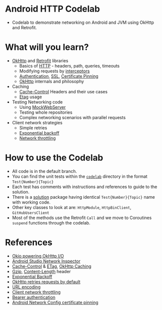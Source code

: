 
# Android HTTP Codelab
- Codelab to demonstrate networking on Android and JVM using OkHttp and Retrofit.

# What will you learn?
- [OkHttp](https://square.github.io/okhttp/) and [Retrofit](https://square.github.io/retrofit/) libraries
  - Basics of [HTTP](https://en.wikipedia.org/wiki/Hypertext_Transfer_Protocol) - headers, path, queries, timeouts
  - Modifying requests by [interceptors](https://square.github.io/okhttp/features/interceptors/)
  - [Authentication](https://square.github.io/okhttp/4.x/okhttp/okhttp3/-authenticator/), [SSL](https://en.wikipedia.org/wiki/Transport_Layer_Security), [Certificate Pinning](https://owasp.org/www-community/controls/Certificate_and_Public_Key_Pinning)
  - [OkHttp](https://square.github.io/okhttp/) internals and philosophy
- Caching
  - [Cache-Control](https://developer.mozilla.org/en-US/docs/Web/HTTP/Headers/Cache-Control) Headers and their use cases
  - [Etag](https://developer.mozilla.org/en-US/docs/Web/HTTP/Headers/ETag) usage
- Testing Networking code
  - Using [MockWebServer](https://github.com/square/okhttp/tree/master/mockwebserver)
  - Testing whole repositories
  - Complex networking scenarios with parallel requests
- Client network strategies
  - Simple retries
  - [Exponential backoff](https://cloud.google.com/iot/docs/how-tos/exponential-backoff)
  - [Network throttling](https://sre.google/sre-book/handling-overload/)

# How to use the Codelab
- All code is in the default branch.
- You can find the unit tests within the [`codelab`](https://github.com/jraska/android-http-codelab/tree/master/http-client/src/test/kotlin/com/jraska/http/codelab) directory in the format `Test{Number}{Topic}`
- Each test has comments with instructions and references to guide to the solution.
- There is a [solution](https://github.com/jraska/android-http-codelab/tree/master/http-client/src/test/kotlin/com/jraska/http/codelab/solution) package having identical `Test{Number}{Topic}` name with working code.
- Other key classes to look at are: `HttpModule`, `HttpBinClient`, `GitHubUsersClient`
- Most of the methods use the Retrofit `Call` and we move to Coroutines `suspend` functions through the codelab.

# References
- [Okio powering OkHttp I/O](https://www.youtube.com/watch?v=Du7YXPAV1M8)
- [Android Studio Network Inspector](https://developer.android.com/studio/debug/network-profiler)
- [Cache-Control](https://developer.mozilla.org/en-US/docs/Web/HTTP/Headers/Cache-Control) & [ETag](https://developer.mozilla.org/en-US/docs/Web/HTTP/Headers/ETag), [OkHttp Caching](https://square.github.io/okhttp/features/caching/)
- [Gzip](https://en.wikipedia.org/wiki/Gzip), [Content-Length](https://developer.mozilla.org/en-US/docs/Web/HTTP/Headers/Content-Length) header 
- [Exponential Backoff](https://cloud.google.com/iot/docs/how-tos/exponential-backoff)
- [OkHttp retries requests by default](https://square.github.io/okhttp/4.x/okhttp/okhttp3/-ok-http-client/-builder/retry-on-connection-failure/)
- [URL encoding](https://www.w3schools.com/tags/ref_urlencode.ASP)
- [Client network throttling](https://sre.google/sre-book/handling-overload/)
- [Bearer authentication](https://www.rfc-editor.org/rfc/rfc6750)
- [Android Network Config certificate pinning](https://developer.android.com/training/articles/security-config#CertificatePinning)
